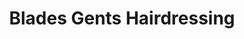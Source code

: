 ---
title: "Blades Gents Hairdressing"
url: /darlington/blades-gents-hairdressing/
shop: Friseur
---
